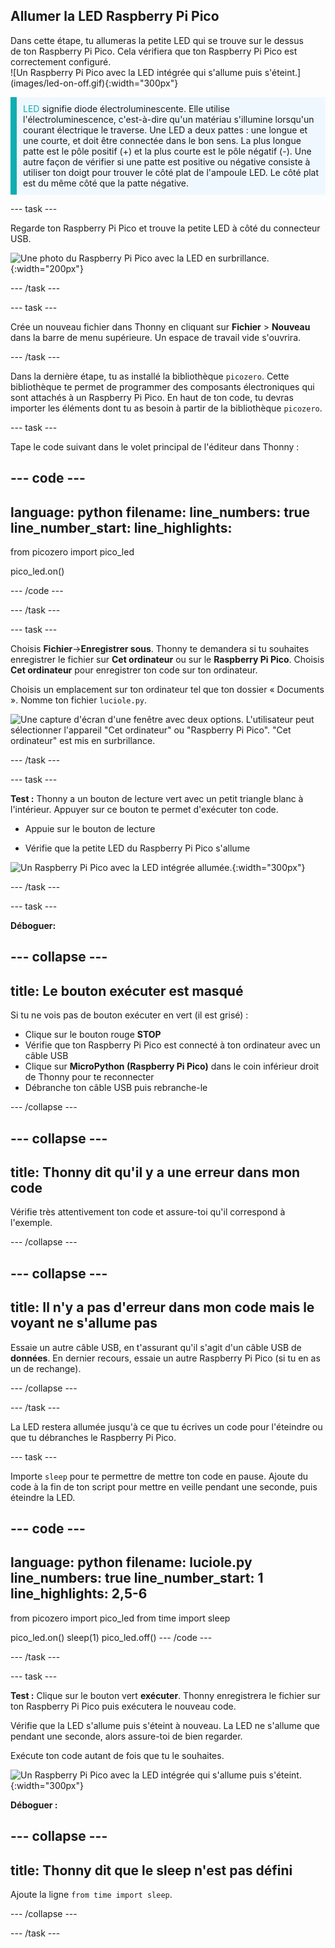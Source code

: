 ## Allumer la LED Raspberry Pi Pico

<div style="display: flex; flex-wrap: wrap">
<div style="flex-basis: 200px; flex-grow: 1; margin-right: 15px;">
Dans cette étape, tu allumeras la petite LED qui se trouve sur le dessus de ton Raspberry Pi Pico. Cela vérifiera que ton Raspberry Pi Pico est correctement configuré.
</div>
<div>
![Un Raspberry Pi Pico avec la LED intégrée qui s'allume puis s'éteint.](images/led-on-off.gif){:width="300px"}
</div>
</div>

<p style='border-left: solid; border-width:10px; border-color: #0faeb0; background-color: aliceblue; padding: 10px;'>
<span style="color: #0faeb0">LED</span> signifie diode électroluminescente. Elle utilise l'électroluminescence, c'est-à-dire qu'un matériau s'illumine lorsqu'un courant électrique le traverse. Une LED a deux pattes : une longue et une courte, et doit être connectée dans le bon sens. La plus longue patte est le pôle positif (+) et la plus courte est le pôle négatif (-). Une autre façon de vérifier si une patte est positive ou négative consiste à utiliser ton doigt pour trouver le côté plat de l'ampoule LED. Le côté plat est du même côté que la patte négative.
</p>

--- task ---

Regarde ton Raspberry Pi Pico et trouve la petite LED à côté du connecteur USB.

![Une photo du Raspberry Pi Pico avec la LED en surbrillance.](images/pico-led.jpg){:width="200px"}

--- /task ---

--- task ---

Crée un nouveau fichier dans Thonny en cliquant sur **Fichier** > **Nouveau** dans la barre de menu supérieure. Un espace de travail vide s'ouvrira.

--- /task ---

Dans la dernière étape, tu as installé la bibliothèque `picozero`. Cette bibliothèque te permet de programmer des composants électroniques qui sont attachés à un Raspberry Pi Pico. En haut de ton code, tu devras importer les éléments dont tu as besoin à partir de la bibliothèque `picozero`.

--- task ---

Tape le code suivant dans le volet principal de l'éditeur dans Thonny :

--- code ---
---
language: python
filename: 
line_numbers: true
line_number_start: 
line_highlights: 
---
from picozero import pico_led 

pico_led.on()

--- /code ---

--- /task ---

--- task ---

Choisis **Fichier**->**Enregistrer sous**. Thonny te demandera si tu souhaites enregistrer le fichier sur **Cet ordinateur** ou sur le **Raspberry Pi Pico**. Choisis **Cet ordinateur** pour enregistrer ton code sur ton ordinateur.

Choisis un emplacement sur ton ordinateur tel que ton dossier « Documents ». Nomme ton fichier `luciole.py`.

![Une capture d'écran d'une fenêtre avec deux options. L'utilisateur peut sélectionner l'appareil "Cet ordinateur" ou "Raspberry Pi Pico". "Cet ordinateur" est mis en surbrillance.](images/save-on-computer.png)

--- /task ---

--- task ---

**Test :** Thonny a un bouton de lecture vert avec un petit triangle blanc à l'intérieur. Appuyer sur ce bouton te permet d'exécuter ton code.

+ Appuie sur le bouton de lecture

+ Vérifie que la petite LED du Raspberry Pi Pico s'allume

![Un Raspberry Pi Pico avec la LED intégrée allumée.](images/led-on.jpg){:width="300px"}

--- /task ---

--- task ---

**Déboguer:**

--- collapse ---
---
title: Le bouton exécuter est masqué
---

Si tu ne vois pas de bouton exécuter en vert (il est grisé) :
+ Clique sur le bouton rouge **STOP**
+ Vérifie que ton Raspberry Pi Pico est connecté à ton ordinateur avec un câble USB
+ Clique sur **MicroPython (Raspberry Pi Pico)** dans le coin inférieur droit de Thonny pour te reconnecter
+ Débranche ton câble USB puis rebranche-le

--- /collapse ---

--- collapse ---
---
title: Thonny dit qu'il y a une erreur dans mon code
---

Vérifie très attentivement ton code et assure-toi qu'il correspond à l'exemple.

--- /collapse ---

--- collapse ---
---
title: Il n'y a pas d'erreur dans mon code mais le voyant ne s'allume pas
---

Essaie un autre câble USB, en t'assurant qu'il s'agit d'un câble USB de **données**. En dernier recours, essaie un autre Raspberry Pi Pico (si tu en as un de rechange).

--- /collapse ---

--- /task ---

La LED restera allumée jusqu'à ce que tu écrives un code pour l'éteindre ou que tu débranches le Raspberry Pi Pico.

--- task ---

Importe `sleep` pour te permettre de mettre ton code en pause. Ajoute du code à la fin de ton script pour mettre en veille pendant une seconde, puis éteindre la LED.

--- code ---
---
language: python
filename: luciole.py
line_numbers: true
line_number_start: 1
line_highlights: 2,5-6
---
from picozero import pico_led
from time import sleep

pico_led.on()
sleep(1)
pico_led.off()
--- /code ---

--- /task ---

--- task ---

**Test :** Clique sur le bouton vert **exécuter**. Thonny enregistrera le fichier sur ton Raspberry Pi Pico puis exécutera le nouveau code.

Vérifie que la LED s'allume puis s'éteint à nouveau. La LED ne s'allume que pendant une seconde, alors assure-toi de bien regarder.

Exécute ton code autant de fois que tu le souhaites.

![Un Raspberry Pi Pico avec la LED intégrée qui s'allume puis s'éteint.](images/led-on-off.gif){:width="300px"}

**Déboguer :**

--- collapse ---
---
title: Thonny dit que le sleep n'est pas défini
---

Ajoute la ligne `from time import sleep`.

--- /collapse ---

--- /task ---
